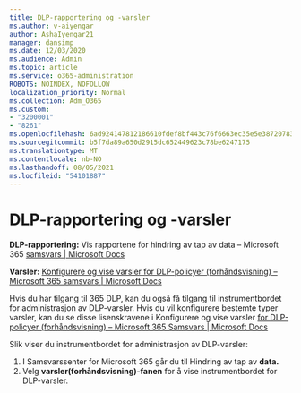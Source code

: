 ```yaml
---
title: DLP-rapportering og -varsler
ms.author: v-aiyengar
author: AshaIyengar21
manager: dansimp
ms.date: 12/03/2020
ms.audience: Admin
ms.topic: article
ms.service: o365-administration
ROBOTS: NOINDEX, NOFOLLOW
localization_priority: Normal
ms.collection: Adm_O365
ms.custom:
- "3200001"
- "8261"
ms.openlocfilehash: 6ad924147812186610fdef8bf443c76f6663ec35e5e38720783fd4b0369bc579
ms.sourcegitcommit: b5f7da89a650d2915dc652449623c78be6247175
ms.translationtype: MT
ms.contentlocale: nb-NO
ms.lasthandoff: 08/05/2021
ms.locfileid: "54101887"
---
```

# <a name="dlp-reporting-and-alerts"></a>DLP-rapportering og -varsler

**DLP-rapportering:** Vis rapportene for hindring av tap av data – Microsoft 365 [samsvars | Microsoft Docs](https://docs.microsoft.com/microsoft-365/compliance/view-the-dlp-reports?view=o365-worldwide&preserve-view=true)

**Varsler:** [Konfigurere og vise varsler for DLP-policyer (forhåndsvisning) – Microsoft 365 samsvars | Microsoft Docs](https://docs.microsoft.com/microsoft-365/compliance/dlp-configure-view-alerts-policies?view=o365-worldwide&preserve-view=true)

 Hvis du har tilgang til 365 DLP, kan du også få tilgang til instrumentbordet for administrasjon av DLP-varsler.  Hvis du vil konfigurere bestemte typer varsler, kan du se disse lisenskravene i Konfigurere og vise varsler [for DLP-policyer (forhåndsvisning) – Microsoft 365 Samsvars | Microsoft Docs](https://docs.microsoft.com/microsoft-365/compliance/dlp-configure-view-alerts-policies?view=o365-worldwide#licensing-for-alert-configuration-options&preserve-view=true)

Slik viser du instrumentbordet for administrasjon av DLP-varsler:

1. I Samsvarssenter for Microsoft 365 går du til Hindring av tap av **data.**
1. Velg **varsler(forhåndsvisning)-fanen** for å vise instrumentbordet for DLP-varsler.
